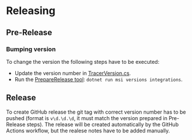 # Releasing

## Pre-Release

### Bumping version

To change the version the following steps have to be executed:
* Update the version number in [TracerVersion.cs](https://github.com/open-telemetry/opentelemetry-dotnet-instrumentation/blob/main/tools/Datadog.Core.Tools/TracerVersion.cs).
* Run the [PrepareRelease tool](https://github.com/open-telemetry/opentelemetry-dotnet-instrumentation/tree/main/build/tools/PrepareRelease): `dotnet run msi versions integrations`.

## Release

To create GitHub release the git tag with correct version number has to be pushed (format is `v\d.\d.\d`, it must match the version prepared in Pre-Release steps). The release will be created automatically by the GitHub Actions workflow, but the realese notes have to be added manually.